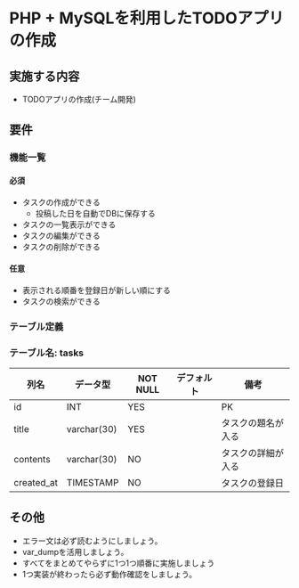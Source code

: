 # PHP + MySQLを利用したTODOアプリの作成

## 実施する内容
- TODOアプリの作成(チーム開発)

## 要件
### 機能一覧
#### 必須
- タスクの作成ができる
  - 投稿した日を自動でDBに保存する
- タスクの一覧表示ができる
- タスクの編集ができる
- タスクの削除ができる

#### 任意
- 表示される順番を登録日が新しい順にする
- タスクの検索ができる

### テーブル定義
### テーブル名: tasks
| 列名        | データ型    | NOT NULL | デフォルト | 備考                 |
| ----------- | ----------- | -------- | ---------- | -------------------- |
| id          | INT         | YES      |            | PK                   |
| title       | varchar(30) | YES      |            | タスクの題名が入る   |
| contents    | varchar(30) | NO       |            | タスクの詳細が入る   |
| created_at  | TIMESTAMP   | NO       |            | タスクの登録日       |


## その他
- エラー文は必ず読むようにしましょう。
- var_dumpを活用しましょう。
- すべてをまとめてやらずに1つ1つ順番に実施しましょう
- 1つ実装が終わったら必ず動作確認をしましょう。
